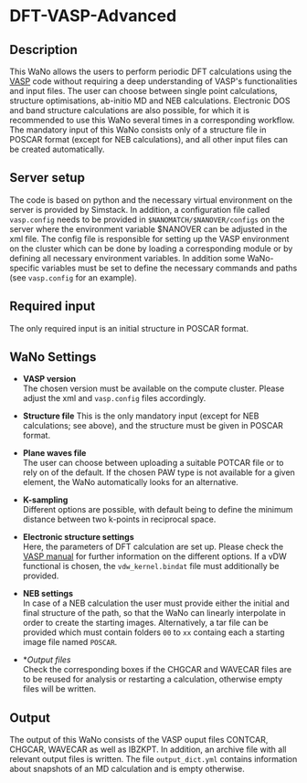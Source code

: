 # DFT-VASP-Advanced
## Description

This WaNo allows the users to perform periodic DFT calculations using the [VASP](https://www.vasp.at/) code without requiring a deep understanding of VASP's functionalities and input files. The user can choose between single point calculations, structure optimisations, ab-initio MD and NEB calculations. Electronic DOS and band structure calculations are also possible, for which it is recommended to use this WaNo several times in a corresponding workflow. The mandatory input of this WaNo consists only of a structure file in POSCAR format (except for NEB calculations), and all other input files can be created automatically. 

## Server setup

The code is based on python and the necessary virtual environment on the server is provided by Simstack. In addition, a configuration file called ```vasp.config``` needs to be provided in ```$NANOMATCH/$NANOVER/configs``` on the server where the environment variable $NANOVER can be adjusted in the xml file. The config file is responsible for setting up the VASP environment on the cluster which can be done by loading a corresponding module or by defining all necessary environment variables. In addition some WaNo-specific variables must be set to define the necessary commands and paths (see ```vasp.config``` for an example).

## Required input

The only required input is an initial structure in POSCAR format.

## WaNo Settings

- **VASP version**  
The chosen version must be available on the compute cluster. Please adjust the xml and ```vasp.config``` files accordingly.

- **Structure file**
This is the only mandatory input (except for NEB calculations; see above), and the structure must be given in POSCAR format.

- **Plane waves file**  
The user can choose between uploading a suitable POTCAR file or to rely on of the default. If the chosen PAW type is not available for a given element, the WaNo automatically looks for an alternative.

- **K-sampling**  
Different options are possible, with default being to define the minimum distance between two k-points in reciprocal space.

- **Electronic structure settings**  
Here, the parameters of DFT calculation are set up. Please check the [VASP manual](https://www.vasp.at/wiki/index.php) for further information on the different options. If a vDW functional is chosen, the ```vdw_kernel.bindat``` file must additionally be provided.

- **NEB settings**  
In case of a NEB calculation the user must provide either the initial and final structure of the path, so that the WaNo can linearly interpolate in order to create the starting images. Alternatively, a tar file can be provided which must contain folders ```00``` to ```xx``` containg each a starting image file named ```POSCAR```. 

- **Output files*  
Check the corresponding boxes if the CHGCAR and WAVECAR files are to be reused for analysis or restarting a calculation, otherwise empty files will be written.

## Output

The output of this WaNo consists of the VASP ouput files CONTCAR, CHGCAR, WAVECAR as well as IBZKPT. In addition, an archive file with all relevant output files is written. The file ```output_dict.yml``` contains information about snapshots of an MD calculation and is empty otherwise.


